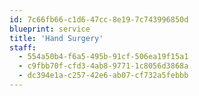 ```yaml
---
id: 7c66fb66-c1d6-47cc-8e19-7c743996850d
blueprint: service
title: 'Hand Surgery'
staff:
  - 554a50b4-f6a5-495b-91cf-506ea19f15a1
  - c9fbb70f-cfd3-4ab8-9771-1c8056d3868a
  - dc394e1a-c257-42e6-ab07-cf732a5febbb
---
```

